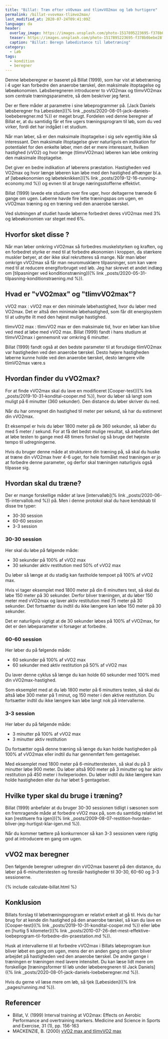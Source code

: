 ```yaml
---
title: "Billat: Træn efter vVOvmax and tlimvVO2max og løb hurtigere"
permalink: /billat-vvovmax-tlimvo2max/
last_modified_at: 2020-07-24T09:41:09Z
language: da
header:
  overlay_image: https://images.unsplash.com/photo-1517895223695-f378b0bebe28?ixlib=rb-1.2.1&ixid=eyJhcHBfaWQiOjEyMDd9&auto=format&fit=crop&w=1900&q=60
  teaser: https://images.unsplash.com/photo-1517895223695-f378b0bebe28?ixlib=rb-1.2.1&ixid=eyJhcHBfaWQiOjEyMDd9&auto=format&fit=crop&w=400&q=60
  caption: "Billat: Beregn løbedistance til løbetræning"
category:
  - Løb
tags:
  - kondition
  - beregner
---
```


Denne løbeberegner er baseret på Billat (1999), som har vist at løbetræning i 4 uger kan forbedre den anaerobe tærskel, den maksimale iltoptagelse og løbeøkonomien. Løbsberegneren introducerer to vVO2max og tlimvVO2max som centrale træningsparametre, så dem beskriver jeg først.

Der er flere måder at parametre i sine løbeprogrammer på. [Jack Daniels løbsberegner fra Løbesiden]({% link _posts/2020-08-01-jack-daniels-loebeberegner.md %}) er meget brugt. Fordelen ved denne beregner af Billat er, at du samtidig får et fire ugers træningsprogram til løb, som du ved virker, fordi det har indgået i et studium.

Når man løber, så er den maksimale iltoptagelse i sig selv egentlig ikke så interessant. Den maksimale iltoptagelse giver naturligvis en indikation for potentialet for den enkelte løber, men det er mere interessant, hvilken hastighed (vVO2) og hvor længe (tlimvVO2max) løberen kan løbe omkring den maksimale iltoptagelse.

Det giver en bedre indikation af løberens præstation. Hastigheden ved VO2max og hvor længe løberen kan løbe med den hastighed afhænger bl.a. af [løbeøkonomien og løbeteknikken]({% link _posts/2019-12-16-running-economy.md %}) og evnen til at bruge næringsstofferne effektivt.

Billat (1999) lavede ete studium over fire uger, hvor deltagerne trænede 6 gange om ugen. Løberne havde fire lette træningspas om ugen, en vVO2max træning og en træning ved den anaerobe tærskel.

Ved slutningen af studiet havde løberne forbedret deres vVO2max med 3% og løbeøkonomien var steget med 6%.

## Hvorfor sket disse ?

Når man løber omkring vVO2max så forbedres muskelstyrken og kraften, og en forbedret styrke er med til at forbedre økonomien i kroppen, da stærkere muskler betyer, at der ikke skal rekrutteres så mange. Når man løber omkrign vVO2max så får man neuromusklære tilpasninger, som kan være med til at reducere energiforbruget ved løb. Jeg har skrevet et andet indlæg om [tilpasninger ved konditionstræning]({% link _posts/2020-05-31-tilpasning-konditionstraening.md %}).

## Hvad er "vVO2max" og "tlimvVO2max"?

vVO2 max
: vVO2 max er den minimale løbehastighed, hvor du løber med VO2max. Det er altså den minimale løbehastighed, som får dit energisystem til at udnytte ilt med den højest mulige hastighed.

tlimvVO2 max
: tlimvVO2 max er den maksimale tid, hvor en løber kan blive ved med at løbe med vVO2 max. Billat (1999) fandt i hans studium at tlimvVO2max i gennemsnit var omkring 6 minutter.

Billat (1999) fandt også at den bedste parameter til at forudsige tlimVO2max var hastigheden ved den anaerobe tærskel. Desto højere hastigheden løberne kunne holde ved den anaerobe tærskel, desto længere ville tlimVO2max være.s

## Hvordan finder du vVO2max?

For at finde vVO2max skal du lave en modificeret [Cooper-test]({% link _posts/2019-10-31-kondital-cooper.md %}), hvor du løber så langt som muligt på 6 minutter (360 sekunder). Den distance du løber skriver du ned.

Når du har omregnet din hastighed til meter per sekund, så har du estimeret din vVO2max.

Et eksempel er hvis du løber 1800 meter på de 360 sekunder, så løber du med 5 meter / sekund. For at få det bedst mulige resultat, så anbefales det at løbe testen to gange med 48 timers forskel og så bruge det højeste tempo til udregningerne.

Hvis du bruger denne måde at strukturere din træning på, så skal du huske at træne din vVO2max hver 4-6 uger, for hele formålet med træningen er jo at forbedre denne parameter, og derfor skal træningen naturligvis også tilpasse sig.

## Hvordan skal du træne?

Der er mange forskellige måder at lave [intervalløb](% link _posts/2020-06-15-intervallob.md %}) på. Men i denne protokol skal du have kendskab til disse tre typer:

- 30-30 session
- 60-60 session
- 3-3 session

### 30-30 session

Her skal du løbe på følgende måde:

- 30 sekunder på 100% af vVO2 max
- 30 sekunder aktiv restitution med 50% of vVO2 max

Du løber så længe at du stadig kan fastholde tempoet på 100% af vVO2 max.

Hvis vi tager eksemplet med 1800 meter på din 6 minutters test, så skal du løbe 150 meter på 30 sekunder. Derfor bliver træningen, at du løber 150 meter med vVO2max og laver aktiv restitution med 75 meter på 30 sekunder. Det fortsætter du indtil du ikke længere kan løbe 150 meter på 30 sekunder.

Det er naturligvis vigtigt at de 30 sekunder løbes på 100% af vVO2max, for det er den løbeparameter vi forsøger at forbedre.

### 60-60 session

Her løber du på følgende måde:

- 60 sekunder på 100% af vVO2 max
- 60 sekunder med aktiv restitution på 50% af vVO2 max

Du laver denne cyklus så længe du kan holde 60 sekunder med 100% med din vVO2max-hastighed.

Som eksemplet med at du løb 1800 meter på 6 minutters testen, så skal du altså løbe 300 meter på 1 minut, og 150 meter i den aktive restitution. Du fortsætter indtil du ikke længere kan løbe langt nok på intervallerne.

### 3-3 session

Her løber du på følgende måde:

- 3 minutter på 100% af vVO2 max
- 3 minutter aktiv restitution

Du fortsætter også denne træning så længe du kan holde hastigheden på 100% af vVO2max eller indtil du har gennemført fem gentagelser.

Med eksemplet med 1800 meter på 6-minutterstesten, så skal du på 3 minutter løbe 900 meter. Du løber altså 900 meter på 3 minutter og har aktiv restitution på 450 meter i hvileperioden. Du løber indtil du ikke længere kan holde hastigheden eller du har løbet 5 gentagelser.

## Hvilke typer skal du bruge i træning?

Billat (1999) anbefaler at du bruger 30-30 sessionen tidligt i sæsonen som en fremragende måde at forbedre vVO2 max på, som du samtidig relativt let kan [restituere fra igen]({% link _posts/2009-08-07-restition-hvordan-bliver-jeg-hurtigst-klar-igen.md %}).

Når du kommer tættere på konkurrencer så kan 3-3 sessionen være rigtig god at introducere en gang om ugen.

## vVO2 max beregner

Den følgende beregner udregner din vVO2max baseret på den distance, du løber på 6-minutterstesten og foreslår hastigheder til 30-30, 60-60 og 3-3 sessionerne.

{% include calculate-billat.html %}

## Konklusion

Billats forslag til løbetræningsprogram er relativt enkelt at gå til. Hvis du har brug for at kende din hastighed på den anaerobe tærskel, så kan du lave en [Cooper-test]({% link _posts/2019-10-31-kondital-cooper.md %}) eller løbe en [hurtig 5 kilometer]({% link _posts/2010-07-26-det-mest-effektive-loebeprogram-til-forbedre-din-praestation.md %}).

Husk at intervallerne til at forbedre vVO2max i Billats løbeprogram kun bliver løbet en gang om ugen, mens der en anden gang om ugen bliver arbejdet på hastigheden ved den anaerobe tærskel. De andre gange i træningen er træningen med lavere intensitet. Du kan læse lidt mere om forskellige [træningsformer til løb under løbeberegneren til Jack Daniels]({% link _posts/2020-08-01-jack-daniels-loebeberegner.md %}).

Hvis du gerne vil læse mere om løb, så tjek [Løbesiden]({% link _pages/running.md %}).

## Referencer

- Billat, V. (1999) Interval training at VO2max: Effects on Aerobic Performance and overtraining markers. Medicine and Science in Sports and Exercise, 31 (1), pp. 156-163
- MACKENZIE, B. (2000) [vVO2 max and tlimvVO2 max](https://www.brianmac.co.uk/vvo2max.htm)
